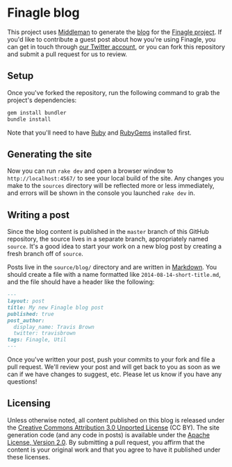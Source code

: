 # Finagle blog

This project uses [Middleman](http://middlemanapp.com/) to generate the
[blog](https://finagle.github.io) for the
[Finagle project](http://twitter.github.io/finagle/). If you'd like to
contribute a guest post about how you're using Finagle, you can get in touch
through [our Twitter account](https://twitter.com/finagle), or you can fork this
repository and submit a pull request for us to review.

## Setup

Once you've forked the repository, run the following command to grab the
project's dependencies:

``` bash
gem install bundler
bundle install
```

Note that you'll need to have [Ruby](https://www.ruby-lang.org/)
and [RubyGems](https://rubygems.org/) installed first.

## Generating the site

Now you can run `rake dev` and open a browser window to `http://localhost:4567/`
to see your local build of the site. Any changes you make to the `sources`
directory will be reflected more or less immediately, and errors will be shown
in the console you launched `rake dev` in.

## Writing a post

Since the blog content is published in the `master` branch of this GitHub
repository, the source lives in a separate branch, appropriately named `source`.
It's a good idea to start your work on a new blog post by creating a fresh
branch off of `source`.

Posts live in the `source/blog/` directory and are written in
[Markdown](http://daringfireball.net/projects/markdown/). You
should create a file with a name formatted like `2014-08-14-short-title.md`, and
the file should have a header like the following:

``` markdown
---
layout: post
title: My new Finagle blog post
published: true
post_author:
  display_name: Travis Brown
  twitter: travisbrown
tags: Finagle, Util
---
```

Once you've written your post, push your commits to your fork and file a pull
request. We'll review your post and will get back to you as soon as we can if we
have changes to suggest, etc. Please let us know if you have any questions!

## Licensing

Unless otherwise noted, all content published on this blog is released under the
[Creative Commons Attribution 3.0 Unported License](https://creativecommons.org/licenses/by/3.0/)
(CC BY). The site generation code (and any code in posts) is available under the
[Apache License, Version 2.0](http://www.apache.org/licenses/LICENSE-2.0.html).
By submitting a pull request, you affirm that the content is your original work
and that you agree to have it published under these licenses.
